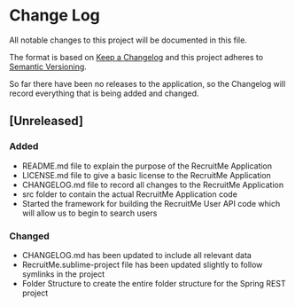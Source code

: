 # Change Log
All notable changes to this project will be documented in this file.

The format is based on [Keep a Changelog](http://keepachangelog.com/) and this project adheres to [Semantic Versioning](http://semver.org/).

So far there have been no releases to the application, so the Changelog will record everything that is being added and changed.

## [Unreleased]
### Added
- README.md file to explain the purpose of the RecruitMe Application
- LICENSE.md file to give a basic license to the RecruitMe Application
- CHANGELOG.md file to record all changes to the RecruitMe Application
- src folder to contain the actual RecruitMe Application code
- Started the framework for building the RecruitMe User API code which will allow us to begin to search users

### Changed
- CHANGELOG.md has been updated to include all relevant data
- RecruitMe.sublime-project file has been updated slightly to follow symlinks in the project
- Folder Structure to create the entire folder structure for the Spring REST project